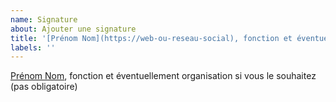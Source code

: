 ```yaml
---
name: Signature
about: Ajouter une signature
title: '[Prénom Nom](https://web-ou-reseau-social), fonction et éventuellement organisation si vous le souhaitez (pas obligatoire)'
labels: ''
---
```


[Prénom Nom](https://web-ou-reseau-social), fonction et éventuellement organisation si vous le souhaitez (pas obligatoire)
